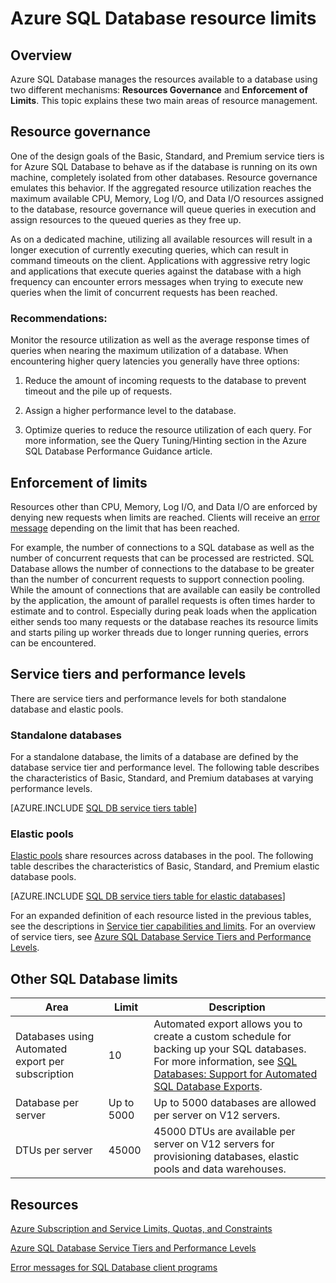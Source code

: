 <properties
    pageTitle="Azure SQL Database Resource Limits"
    description="This page describes some common resource limits for Azure SQL Database."
    services="sql-database"
    documentationCenter="na"
    authors="CarlRabeler"
    manager="jhubbard"
    editor="monicar" />


<tags
    ms.service="sql-database"
    ms.devlang="na"
    ms.topic="article"
    ms.tgt_pltfrm="na"
    ms.workload="data-management"
    ms.date="10/13/2016"
    ms.author="carlrab" />


# <a name="azure-sql-database-resource-limits"></a>Azure SQL Database resource limits

## <a name="overview"></a>Overview

Azure SQL Database manages the resources available to a database using two different mechanisms: **Resources Governance** and **Enforcement of Limits**. This topic explains these two main areas of resource management.

## <a name="resource-governance"></a>Resource governance
One of the design goals of the Basic, Standard, and Premium service tiers is for Azure SQL Database to behave as if the database is running on its own machine, completely isolated from other databases. Resource governance emulates this behavior. If the aggregated resource utilization reaches the maximum available CPU, Memory, Log I/O, and Data I/O resources assigned to the database, resource governance will queue queries in execution and assign resources to the queued queries as they free up.

As on a dedicated machine, utilizing all available resources will result in a longer execution of currently executing queries, which can result in command timeouts on the client. Applications with aggressive retry logic and applications that execute queries against the database with a high frequency can encounter errors messages when trying to execute new queries when the limit of concurrent requests has been reached.

### <a name="recommendations"></a>Recommendations:
Monitor the resource utilization as well as the average response times of queries when nearing the maximum utilization of a database. When encountering higher query latencies you generally have three options:

1.  Reduce the amount of incoming requests to the database to prevent timeout and the pile up of requests.

2.  Assign a higher performance level to the database.

3.  Optimize queries to reduce the resource utilization of each query. For more information, see the Query Tuning/Hinting section in the Azure SQL Database Performance Guidance article.

## <a name="enforcement-of-limits"></a>Enforcement of limits
Resources other than CPU, Memory, Log I/O, and Data I/O are enforced by denying new requests when limits are reached. Clients will receive an [error message](sql-database-develop-error-messages.md) depending on the limit that has been reached.

For example, the number of connections to a SQL database as well as the number of concurrent requests that can be processed are restricted. SQL Database allows the number of connections to the database to be greater than the number of concurrent requests to support connection pooling. While the amount of connections that are available can easily be controlled by the application, the amount of parallel requests is often times harder to estimate and to control. Especially during peak loads when the application either sends too many requests or the database reaches its resource limits and starts piling up worker threads due to longer running queries, errors can be encountered.

## <a name="service-tiers-and-performance-levels"></a>Service tiers and performance levels

There are service tiers and performance levels for both standalone database and elastic pools.

### <a name="standalone-databases"></a>Standalone databases

For a standalone database, the limits of a database are defined by the database service tier and performance level. The following table describes the characteristics of Basic, Standard, and Premium databases at varying performance levels.

[AZURE.INCLUDE [SQL DB service tiers table](../../includes/sql-database-service-tiers-table.md)]

### <a name="elastic-pools"></a>Elastic pools

[Elastic pools](sql-database-elastic-pool.md) share resources across databases in the pool. The following table describes the characteristics of Basic, Standard, and Premium elastic database pools.

[AZURE.INCLUDE [SQL DB service tiers table for elastic databases](../../includes/sql-database-service-tiers-table-elastic-db-pools.md)]

For an expanded definition of each resource listed in the previous tables, see the descriptions in [Service tier capabilities and limits](sql-database-performance-guidance.md#service-tier-capabilities-and-limits). For an overview of service tiers, see [Azure SQL Database Service Tiers and Performance Levels](sql-database-service-tiers.md).

## <a name="other-sql-database-limits"></a>Other SQL Database limits

| Area | Limit | Description |
|---|---|---|
| Databases using Automated export per subscription | 10 | Automated export allows you to create a custom schedule for backing up your SQL databases. For more information, see [SQL Databases: Support for Automated SQL Database Exports](http://weblogs.asp.net/scottgu/windows-azure-july-updates-sql-database-traffic-manager-autoscale-virtual-machines).|
| Database per server | Up to 5000 | Up to 5000 databases are allowed per server on V12 servers. |  
| DTUs per server | 45000 | 45000 DTUs are available per server on V12 servers for provisioning databases, elastic pools and data warehouses. |



## <a name="resources"></a>Resources

[Azure Subscription and Service Limits, Quotas, and Constraints](../azure-subscription-service-limits.md)

[Azure SQL Database Service Tiers and Performance Levels](sql-database-service-tiers.md)

[Error messages for SQL Database client programs](sql-database-develop-error-messages.md)
